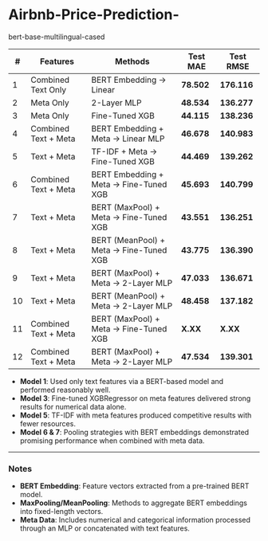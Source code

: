 # Airbnb-Price-Prediction-

bert-base-multilingual-cased

| **#** | **Features**       | **Methods**                        | **Test MAE** | **Test RMSE** |
|-------|---------------------|------------------------------------|--------------|---------------|
| 1     | Combined Text Only          | BERT Embedding → Linear                     | **78.502**     | **176.116**      |
| 2     | Meta Only          | 2-Layer MLP                       | **48.534**     | **136.277**      |
| 3     | Meta Only          | Fine-Tuned XGB                    | **44.115**     | **138.236**      |
| 4     | Combined Text + Meta        | BERT Embedding + Meta → Linear MLP          | **46.678**     | **140.983**      |
| 5     | Text + Meta        | TF-IDF + Meta →  Fine-Tuned XGB               | **44.469**     | **139.262**      |
| 6     | Combined Text + Meta        | BERT Embedding + Meta →  Fine-Tuned XGB       | **45.693**     | **140.799**      |
| 7     | Text + Meta        | BERT (MaxPool) + Meta →  Fine-Tuned XGB       | **43.551**     | **136.251**      |
| 8     | Text + Meta        | BERT (MeanPool) + Meta →  Fine-Tuned XGB      | **43.775**     | **136.390**      |
| 9     | Text + Meta        | BERT (MaxPool) + Meta → 2-Layer MLP | **47.033**     | **136.671**      |
| 10     | Text + Meta        | BERT (MeanPool) + Meta → 2-Layer MLP | **48.458**     | **137.182**      |
| 11    | Combined Text + Meta        | BERT (MaxPool) + Meta →  Fine-Tuned XGB       | **X.XX**     | **X.XX**      |
| 12    | Combined Text + Meta        | BERT (MaxPool) + Meta → 2-Layer MLP | **47.534**     | **139.301**      |

- **Model 1**: Used only text features via a BERT-based model and performed reasonably well.
- **Model 3**: Fine-tuned XGBRegressor on meta features delivered strong results for numerical data alone.
- **Model 5**: TF-IDF with meta features produced competitive results with fewer resources.
- **Model 6 & 7**: Pooling strategies with BERT embeddings demonstrated promising performance when combined with meta data.

---

### Notes
- **BERT Embedding**: Feature vectors extracted from a pre-trained BERT model.
- **MaxPooling/MeanPooling**: Methods to aggregate BERT embeddings into fixed-length vectors.
- **Meta Data**: Includes numerical and categorical information processed through an MLP or concatenated with text features.

